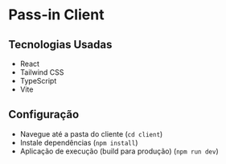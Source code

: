 # Pass-in Client

## Tecnologias Usadas

- React
- Tailwind CSS
- TypeScript
- Vite


## Configuração

- Navegue até a pasta do cliente (`cd client`)
- Instale dependências (`npm install`)
- Aplicação de execução (build para produção) (`npm run dev`)
